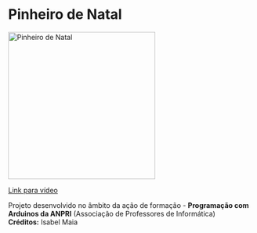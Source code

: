 # Pinheiro de Natal

<a href="https://youtu.be/OmKxEA1DUN0">
<img width="300" src="https://img.youtube.com/vi/OmKxEA1DUN0/0.jpg" alt="Pinheiro de Natal"/>
  <p>Link para vídeo</p>
</a>
<p>
  Projeto desenvolvido no âmbito da ação de formação - <b>Programação com Arduinos da ANPRI</b> (Associação de Professores de Informática)<br>
  <b>Créditos:</b> Isabel Maia
</p>
